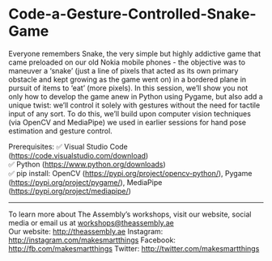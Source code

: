 # Code-a-Gesture-Controlled-Snake-Game
Everyone remembers Snake, the very simple but highly addictive game that came preloaded on our old Nokia mobile phones - the objective was to maneuver a ‘snake’ (just a line of pixels that acted as its own primary obstacle and kept growing as the game went on) in a bordered plane in pursuit of items to ‘eat’ (more pixels).  In this session, we’ll show you not only how to develop the game anew in Python using Pygame, but also add a unique twist: we’ll control it solely with gestures without the need for tactile input of any sort.  To do this, we’ll build upon computer vision techniques (via OpenCV and MediaPipe) we used in earlier sessions for hand pose estimation and gesture control.  

Prerequisites: 
✅ Visual Studio Code (https://code.visualstudio.com/download)  
✅ Python (https://www.python.org/downloads)  
✅ pip install: OpenCV (https://pypi.org/project/opencv-python/), Pygame (https://pypi.org/project/pygame/), MediaPipe (https://pypi.org/project/mediapipe/)  

-----------------------------------------  

To learn more about The Assembly’s workshops, visit our website, social media or email us at workshops@theassembly.ae  
  Our website: http://theassembly.ae 
  Instagram: http://instagram.com/makesmartthings 
  Facebook: http://fb.com/makesmartthings 
  Twitter: http://twitter.com/makesmartthings
